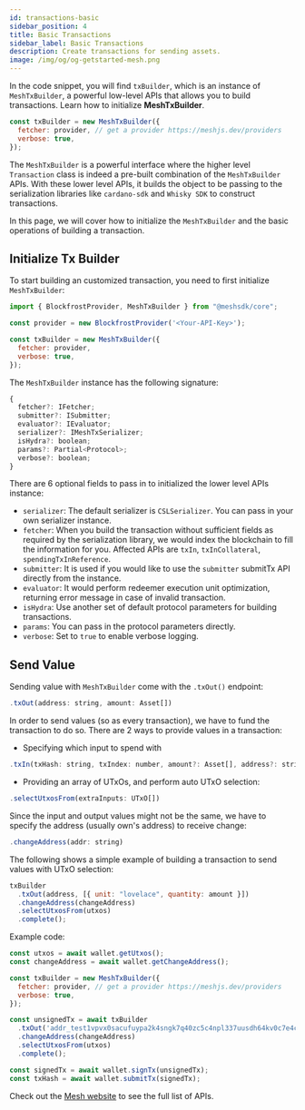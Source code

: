 ```yaml
---
id: transactions-basic
sidebar_position: 4
title: Basic Transactions
sidebar_label: Basic Transactions
description: Create transactions for sending assets.
image: /img/og/og-getstarted-mesh.png
---
```


In the code snippet, you will find `txBuilder`, which is an instance of `MeshTxBuilder`, a powerful low-level APIs that allows you to build transactions. Learn how to initialize **MeshTxBuilder**.

```javascript
const txBuilder = new MeshTxBuilder({
  fetcher: provider, // get a provider https://meshjs.dev/providers
  verbose: true,
});
```

The `MeshTxBuilder` is a powerful interface where the higher level `Transaction` class is indeed a pre-built combination of the `MeshTxBuilder` APIs. With these lower level APIs, it builds the object to be passing to the serialization libraries like `cardano-sdk` and `Whisky SDK` to construct transactions.

In this page, we will cover how to initialize the `MeshTxBuilder` and the basic operations of building a transaction.


## Initialize Tx Builder

To start building an customized transaction, you need to first initialize `MeshTxBuilder`:

```javascript
import { BlockfrostProvider, MeshTxBuilder } from "@meshsdk/core";

const provider = new BlockfrostProvider('<Your-API-Key>');

const txBuilder = new MeshTxBuilder({
  fetcher: provider,
  verbose: true,
});
```

The `MeshTxBuilder` instance has the following signature:

```javascript
{
  fetcher?: IFetcher;
  submitter?: ISubmitter;
  evaluator?: IEvaluator;
  serializer?: IMeshTxSerializer;
  isHydra?: boolean;
  params?: Partial<Protocol>;
  verbose?: boolean;
}
```

There are 6 optional fields to pass in to initialized the lower level APIs instance:

- `serializer`: The default serializer is `CSLSerializer`. You can pass in your own serializer instance.
- `fetcher`: When you build the transaction without sufficient fields as required by the serialization library, we would index the blockchain to fill the information for you. Affected APIs are `txIn`, `txInCollateral`, `spendingTxInReference`.
- `submitter`: It is used if you would like to use the `submitter` submitTx API directly from the instance.
- `evaluator`: It would perform redeemer execution unit optimization, returning error message in case of invalid transaction.
- `isHydra`: Use another set of default protocol parameters for building transactions.
- `params`: You can pass in the protocol parameters directly.
- `verbose`: Set to `true` to enable verbose logging.


## Send Value

Sending value with `MeshTxBuilder` come with the `.txOut()` endpoint:

```javascript
.txOut(address: string, amount: Asset[])
```

In order to send values (so as every transaction), we have to fund the transaction to do so. There are 2 ways to provide values in a transaction:

- Specifying which input to spend with

```javascript
.txIn(txHash: string, txIndex: number, amount?: Asset[], address?: string)
```


- Providing an array of UTxOs, and perform auto UTxO selection:

```javascript
.selectUtxosFrom(extraInputs: UTxO[])
```

Since the input and output values might not be the same, we have to specify the address (usually own's address) to receive change:

```javascript
.changeAddress(addr: string)
```

The following shows a simple example of building a transaction to send values with UTxO selection:

```javascript
txBuilder
  .txOut(address, [{ unit: "lovelace", quantity: amount }])
  .changeAddress(changeAddress)
  .selectUtxosFrom(utxos)
  .complete();
```

Example code:

```javascript
const utxos = await wallet.getUtxos();
const changeAddress = await wallet.getChangeAddress();

const txBuilder = new MeshTxBuilder({
  fetcher: provider, // get a provider https://meshjs.dev/providers
  verbose: true,
});

const unsignedTx = await txBuilder
  .txOut('addr_test1vpvx0sacufuypa2k4sngk7q40zc5c4npl337uusdh64kv0c7e4cxr', [{ unit: "lovelace", quantity: '1000000' }])
  .changeAddress(changeAddress)
  .selectUtxosFrom(utxos)
  .complete();

const signedTx = await wallet.signTx(unsignedTx);
const txHash = await wallet.submitTx(signedTx);
```

Check out the [Mesh website](https://meshjs.dev/apis/txbuilder/basics) to see the full list of APIs.
